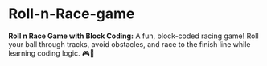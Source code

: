 # Roll-n-Race-game
**Roll n Race Game with Block Coding:** A fun, block-coded racing game! Roll your ball through tracks, avoid obstacles, and race to the finish line while learning coding logic. 🎮🏁
